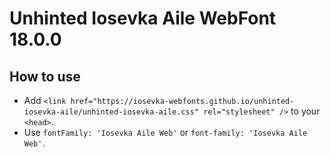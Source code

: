 # Unhinted Iosevka Aile WebFont 18.0.0

## How to use

- Add `<link href="https://iosevka-webfonts.github.io/unhinted-iosevka-aile/unhinted-iosevka-aile.css" rel="stylesheet" />` to your `<head>`.
- Use `fontFamily: 'Iosevka Aile Web'` or `font-family: 'Iosevka Aile Web'`.

